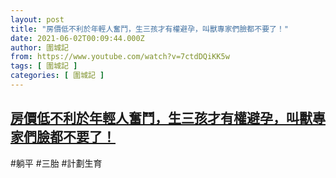 ```yaml
---
layout: post
title: "房價低不利於年輕人奮鬥，生三孩才有權避孕，叫獸專家們臉都不要了！"
date: 2021-06-02T00:09:44.000Z
author: 圍城記
from: https://www.youtube.com/watch?v=7ctdDQiKK5w
tags: [ 圍城記 ]
categories: [ 圍城記 ]
---
```

<!--1622592584000-->
[房價低不利於年輕人奮鬥，生三孩才有權避孕，叫獸專家們臉都不要了！](https://www.youtube.com/watch?v=7ctdDQiKK5w)
------

<div>
#躺平 #三胎 #計劃生育
</div>

